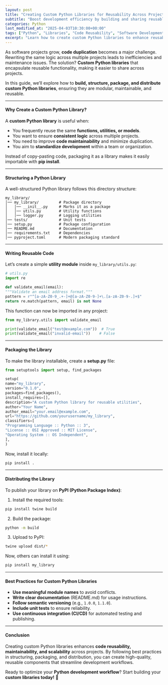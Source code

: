 ```yaml
---
layout: post
title: "Creating Custom Python Libraries for Reusability Across Projects"
subtitle: "Boost development efficiency by building and sharing reusable Python libraries"
categories: Python
last_modified_at: "2025-04-03T10:30:00+00:00"
tags: ["Python", "Libraries", "Code Reusability", "Software Development", "Best Practices"]
excerpt: "Learn how to create custom Python libraries to enhance reusability, maintainability, and efficiency across multiple projects."
---
```

As software projects grow, **code duplication** becomes a major challenge. Rewriting the same logic across multiple projects leads to inefficiencies and maintenance issues. The solution? **Custom Python libraries** that encapsulate reusable functionality, making it easier to share across projects.

In this guide, we’ll explore how to **build, structure, package, and distribute custom Python libraries**, ensuring they are modular, maintainable, and reusable.

---

#### Why Create a Custom Python Library?

A **custom Python library** is useful when:

- You frequently reuse the same **functions, utilities, or models**.
- You want to ensure **consistent logic** across multiple projects.
- You need to improve **code maintainability** and minimize duplication.
- You aim to **standardize development** within a team or organization.

Instead of copy-pasting code, packaging it as a library makes it easily importable with **pip install**.

---

#### Structuring a Python Library

A well-structured Python library follows this directory structure:

```plaintext  
my_library/  
│── my_library/         # Package directory  
│   │── __init__.py     # Marks it as a package  
│   │── utils.py        # Utility functions  
│   │── logger.py       # Logging utilities  
│── tests/              # Unit tests  
│── setup.py            # Package configuration  
│── README.md           # Documentation  
│── requirements.txt    # Dependencies  
│── pyproject.toml      # Modern packaging standard  
```

---

#### Writing Reusable Code

Let’s create a simple **utility module** inside `my_library/utils.py`:

```python
# utils.py
import re

def validate_email(email):  
"""Validate an email address format."""  
pattern = r"^[a-zA-Z0-9_.+-]+@[a-zA-Z0-9-]+\.[a-zA-Z0-9-.]+$"  
return re.match(pattern, email) is not None  
```

This function can now be imported in any project:

```python  
from my_library.utils import validate_email

print(validate_email("test@example.com"))  # True  
print(validate_email("invalid-email"))    # False  
```

---

#### Packaging the Library

To make the library installable, create a **setup.py** file:

```python  
from setuptools import setup, find_packages

setup(  
name="my_library",  
version="0.1.0",  
packages=find_packages(),  
install_requires=[],  
description="A custom Python library for reusable utilities",  
author="Your Name",  
author_email="your.email@example.com",  
url="https://github.com/yourusername/my_library",  
classifiers=[  
"Programming Language :: Python :: 3",  
"License :: OSI Approved :: MIT License",  
"Operating System :: OS Independent",  
],  
)  
```

Now, install it locally:

```bash  
pip install .  
```

---

#### Distributing the Library

To publish your library on **PyPI (Python Package Index)**:

1. Install the required tools:

```bash  
pip install twine build  
```

2. Build the package:

```bash  
python -m build  
```

3. Upload to PyPI:

```bash  
twine upload dist/*  
```

Now, others can install it using:

```bash  
pip install my_library  
```

---

#### Best Practices for Custom Python Libraries

- **Use meaningful module names** to avoid conflicts.
- **Write clear documentation** (README.md) for usage instructions.
- **Follow semantic versioning** (e.g., `1.0.0`, `1.1.0`).
- **Include unit tests** to ensure reliability.
- **Use continuous integration (CI/CD)** for automated testing and publishing.

---

#### Conclusion

Creating custom Python libraries enhances **code reusability, maintainability, and scalability** across projects. By following best practices in structuring, packaging, and distribution, you can create high-quality, reusable components that streamline development workflows.

Ready to optimize your **Python development workflow**? Start building your **custom libraries today!** 🚀  
